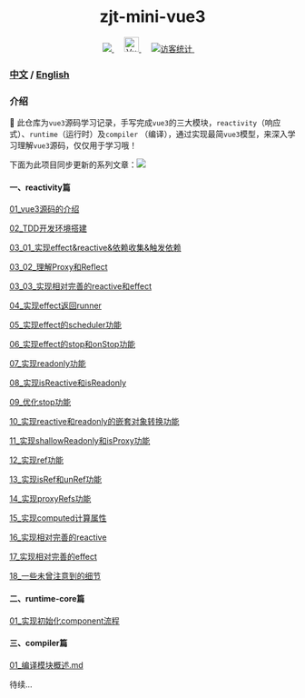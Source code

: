 <h1 align="center">
  zjt-mini-vue3
</h1>

<p align="center">
  <a href="https://github.com/iamzjt-front-end/zjt-mini-vue3">
    <img src="https://img.shields.io/badge/IamZJT-zjt--mini--vue3-blue">
  </a>&emsp;
  <a href="https://github.com/vuejs/core">
    <!-- <img src="https://img.shields.io/badge/-Vue.js-%232c3e50?style=flat-square&logo=vuedotjs"> -->
    <img width="26" src="https://vuejs.org/images/logo.png" alt="Vue logo">
  </a>&emsp;
  <a href="https://github.com/iamzjt-front-end">
    <img src="https://komarev.com/ghpvc/?username=iamzjt-front-end&label=++访客统计++&color=lightgrey" alt="访客统计" />
  </a>&emsp;
</p>

### [中文](README.md) / [English](README_EN.md)

### 介绍

🙋 此仓库为`vue3`源码学习记录，手写完成`vue3`的三大模块，`reactivity`（响应式）、`runtime`（运行时）及`compiler`
（编译），通过实现最简`vue3`模型，来深入学习理解`vue3`源码，仅仅用于学习哦！

下面为此项目同步更新的系列文章：<a href="https://juejin.cn/user/958429872532632/posts?sort=newest"><img src="https://img.shields.io/badge/juejin-掘金-487DF8"></a>

#### 一、reactivity篇

[01_vue3源码的介绍](https://github.com/iamzjt-front-end/zjt-mini-vue3/blob/main/docs/md/reactivity/01_vue3源码的介绍.md)

[02_TDD开发环境搭建](https://github.com/iamzjt-front-end/zjt-mini-vue3/blob/main/docs/md/reactivity/02_TDD开发环境搭建.md)

[03_01_实现effect&reactive&依赖收集&触发依赖](https://github.com/iamzjt-front-end/zjt-mini-vue3/blob/main/docs/md/reactivity/03_01_实现effect&reactive&依赖收集&触发依赖.md)

[03_02_理解Proxy和Reflect](https://github.com/iamzjt-front-end/zjt-mini-vue3/blob/main/docs/md/reactivity/03_02_理解Proxy和Reflect.md)

[03_03_实现相对完善的reactive和effect](https://github.com/iamzjt-front-end/zjt-mini-vue3/blob/main/docs/md/reactivity/03_03_实现相对完善的reactive和effect.md)

[04_实现effect返回runner](https://github.com/iamzjt-front-end/zjt-mini-vue3/blob/main/docs/md/reactivity/04_实现effect返回runner.md)

[05_实现effect的scheduler功能](https://github.com/iamzjt-front-end/zjt-mini-vue3/blob/main/docs/md/reactivity/05_实现effect的scheduler功能.md)

[06_实现effect的stop和onStop功能](https://github.com/iamzjt-front-end/zjt-mini-vue3/blob/main/docs/md/reactivity/06_实现effect的stop和onStop功能.md)

[07_实现readonly功能](https://github.com/iamzjt-front-end/zjt-mini-vue3/blob/main/docs/md/reactivity/07_实现readonly功能.md)

[08_实现isReactive和isReadonly](https://github.com/iamzjt-front-end/zjt-mini-vue3/blob/main/docs/md/reactivity/08_实现isReactive和isReadonly.md)

[09_优化stop功能](https://github.com/iamzjt-front-end/zjt-mini-vue3/blob/main/docs/md/reactivity/09_优化stop功能.md)

[10_实现reactive和readonly的嵌套对象转换功能](https://github.com/iamzjt-front-end/zjt-mini-vue3/blob/main/docs/md/reactivity/10_实现reactive和readonly的嵌套对象转换功能.md)

[11_实现shallowReadonly和isProxy功能](https://github.com/iamzjt-front-end/zjt-mini-vue3/blob/main/docs/md/reactivity/11_实现shallowReadonly和isProxy功能.md)

[12_实现ref功能](https://github.com/iamzjt-front-end/zjt-mini-vue3/blob/main/docs/md/reactivity/12_实现ref功能.md)

[13_实现isRef和unRef功能](https://github.com/iamzjt-front-end/zjt-mini-vue3/blob/main/docs/md/reactivity/13_实现isRef和unRef功能.md)

[14_实现proxyRefs功能](https://github.com/iamzjt-front-end/zjt-mini-vue3/blob/main/docs/md/reactivity/14_实现proxyRefs功能.md)

[15_实现computed计算属性](https://github.com/iamzjt-front-end/zjt-mini-vue3/blob/main/docs/md/reactivity/15_实现computed计算属性.md)

[16_实现相对完善的reactive](https://github.com/iamzjt-front-end/zjt-mini-vue3/blob/main/docs/md/reactivity/16_实现相对完善的reactive.md)

[17_实现相对完善的effect](https://github.com/iamzjt-front-end/zjt-mini-vue3/blob/main/docs/md/reactivity/17_实现相对完善的effect.md)

[18_一些未曾注意到的细节](https://github.com/iamzjt-front-end/zjt-mini-vue3/blob/main/docs/md/reactivity/18_一些未曾注意到的细节.md)


#### 二、runtime-core篇

[01_实现初始化component流程](https://github.com/iamzjt-front-end/zjt-mini-vue3/blob/main/docs/md/runtime-core/01_实现初始化component主流程.md)


#### 三、compiler篇

[01_编译模块概述.md](https://github.com/iamzjt-front-end/zjt-mini-vue3/blob/main/docs/md/compiler/01_编译模块概述.md)


待续...
